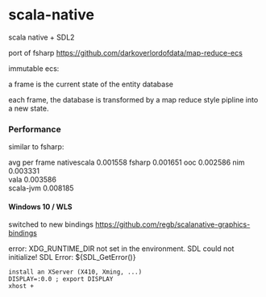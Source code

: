 # scala-native

scala native + SDL2

port of fsharp https://github.com/darkoverlordofdata/map-reduce-ecs

immutable ecs:

a frame is the current state of the entity database

each frame, the database is transformed by a map reduce style pipline into a new state.



### Performance
similar to fsharp:


avg per frame
nativescala 0.001558
fsharp      0.001651
ooc         0.002586
nim         0.003331	
vala	    0.003586	
scala-jvm   0.008185	

#### Windows 10 / WLS

switched to new bindings https://github.com/regb/scalanative-graphics-bindings



error: XDG_RUNTIME_DIR not set in the environment.
    SDL could not initialize! SDL Error: ${SDL_GetError()}

    install an XServer (X410, Xming, ...)
    DISPLAY=:0.0 ; export DISPLAY
    xhost +